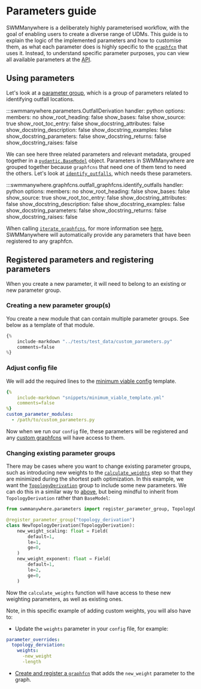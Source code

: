 # Parameters guide

SWMManywhere is a deliberately highly parameterised workflow, with the goal of enabling users to create a diverse range of UDMs. This guide is to explain the logic of the implemented parameters and how to customise them, as what each parameter does is highly specific to the [`graphfcn`](graphfcns_guide.md) that uses it. Instead, to understand specific parameter purposes, you can view all available parameters at the [API](reference-parameters.md).

## Using parameters

Let's look at a [parameter group](reference-parameters.md#swmmanywhere.parameters.OutfallDerivation), which is a group of parameters related to identifying outfall locations.

:::swmmanywhere.parameters.OutfallDerivation
    handler: python
    options:
      members: no
      show_root_heading: false
      show_bases: false
      show_source: true
      show_root_toc_entry: false
      show_docstring_attributes: false
      show_docstring_description: false
      show_docstring_examples: false
      show_docstring_parameters: false
      show_docstring_returns: false
      show_docstring_raises: false

We can see here three related parameters and relevant metadata, grouped together in a [`pydantic.BaseModel`](https://docs.pydantic.dev/latest/api/base_model/) object. Parameters in SWMManywhere are grouped together because `graphfcns` that need one of them tend to need the others. Let's look at [`identify_outfalls`](reference-graphfcns.md#swmmanywhere.graphfcns.outfall_graphfcns.identify_outfalls), which needs these parameters.

:::swmmanywhere.graphfcns.outfall_graphfcns.identify_outfalls
    handler: python
    options:
      members: no
      show_root_heading: false
      show_bases: false
      show_source: true
      show_root_toc_entry: false
      show_docstring_attributes: false
      show_docstring_description: false
      show_docstring_examples: false
      show_docstring_parameters: false
      show_docstring_returns: false
      show_docstring_raises: false

When calling [`iterate_graphfcns`](reference-graph-utilities.md#swmmanywhere.graph_utilities.iterate_graphfcns), for more information see [here](graphfcns_guide.md#lists-of-graph-functions), SWMManywhere will automatically provide any parameters that have been registered to any graphfcn.

## Registered parameters and registering parameters

When you create a new parameter, it will need to belong to an existing or new parameter group.

### Creating a new parameter group(s)

You create a new module that can contain multiple parameter groups. See below as a template of that module.

```python
{%
    include-markdown "../tests/test_data/custom_parameters.py"
    comments=false
%}
```

### Adjust config file

We will add the required lines to the
[minimum viable config](config_guide.md#minimum-viable-configuration) template.

```yml
{%
    include-markdown "snippets/minimum_viable_template.yml"
    comments=false
%}
custom_parameter_modules: 
  - /path/to/custom_parameters.py
```

Now when we run our `config` file, these parameters will be registered and any [custom graphfcns](graphfcns_guide.md#add-a-new-graph-function) will have access to them.

### Changing existing parameter groups

There may be cases where you want to change existing parameter groups, such as introducing new weights to the [`calculate_weights`](reference-graph-utilities.md#swmmanywhere.graphfcns.topology_graphfcns.calculate_weights) step so that they are minimized during the shortest path optimization. In this example, we want the [`TopologyDerivation`](reference-parameters.md#swmmanywhere.parameters.TopologyDerviation) group to include some new parameters. We can do this in a similar way to [above](#creating-a-new-parameter-groups), but being mindful to inherit from `TopologyDerivation` rather than `BaseModel`:

```python
from swmmanywhere.parameters import register_parameter_group, TopologyDerivation, Field

@register_parameter_group("topology_derivation")
class NewTopologyDerivation(TopologyDerivation):
    new_weight_scaling: float = Field(
        default=1,
        le=1,
        ge=0,
    )
    new_weight_exponent: float = Field(
        default=1,
        le=2,
        ge=0,
    )
```

Now the `calculate_weights` function will have access to these new weighting parameters, as well as existing ones.

Note, in this specific example of adding custom weights, you will also have to:

- Update the `weights` parameter in your `config` file, for example:

```yaml
parameter_overrides:
  topology_derviation:
    weights:
      -new_weight
      -length
```

- [Create and register a `graphfcn`](graphfcns_guide.md#add-a-new-graph-function) that adds the `new_weight` parameter to the graph.
